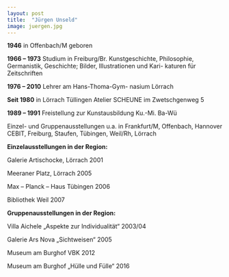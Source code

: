 ```yaml
---
layout: post
title:  "Jürgen Unseld"
image: juergen.jpg
---
```


**1946** in Offenbach/M geboren

**1966 – 1973** Studium in Freiburg/Br.
Kunstgeschichte, Philosophie, Germanistik,
Geschichte; Bilder, Illustrationen und Kari-
katuren für Zeitschriften

**1976 – 2010** Lehrer am Hans-Thoma-Gym-
nasium Lörrach

**Seit 1980** in Lörrach Tüllingen
Atelier SCHEUNE im Zwetschgenweg 5

**1989 – 1991** Freistellung zur Kunstausbildung
Ku.-Mi. Ba-Wü

Einzel- und Gruppenausstellungen u.a. in Frankfurt/M, Offenbach, Hannover CEBIT, Freiburg, Staufen, Tübingen, Weil/Rh, Lörrach

**Einzelausstellungen in der Region:**

Galerie Artischocke, Lörrach 2001

Meeraner Platz, Lörrach 2005

Max – Planck – Haus   Tübingen 2006

Bibliothek Weil 2007

**Gruppenausstellungen in der Region:**

Villa Aichele „Aspekte zur Individualität“ 2003/04

Galerie Ars Nova „Sichtweisen“ 2005

Museum am Burghof VBK 2012

Museum am Burghof „Hülle und Fülle“ 2016
